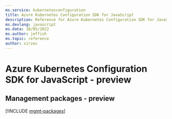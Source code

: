 ```yaml
---
ms.service: kubernetesconfiguration
title: Azure Kubernetes Configuration SDK for JavaScript
description: Reference for Azure Kubernetes Configuration SDK for JavaScript
ms.devlang: javascript
ms.data: 10/05/2022
ms.author: jeffish
ms.topic: reference
author: xirzec
---
```

# Azure Kubernetes Configuration SDK for JavaScript - preview

## Management packages - preview
[!INCLUDE [mgmt-packages](kubernetes-configuration-mgmt-index.md)]